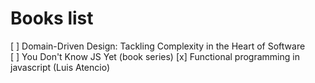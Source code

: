 # Books list

[ ] Domain-Driven Design: Tackling Complexity in the Heart of Software  
[ ] You Don't Know JS Yet (book series)
[x] Functional programming in javascript (Luis Atencio)
 
